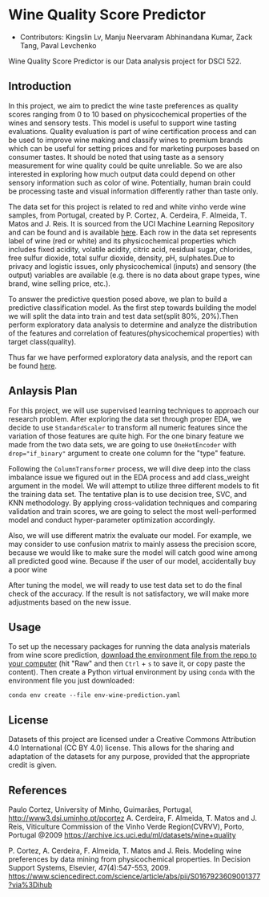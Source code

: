 # Wine Quality Score Predictor

-   Contributors: Kingslin Lv, Manju Neervaram Abhinandana Kumar, Zack Tang, Paval Levchenko

Wine Quality Score Predictor is our Data analysis project for DSCI 522.

## Introduction

  In this project, we aim to predict the wine taste preferences as quality scores ranging from 0 to 10 based on physicochemical properties of the wines and sensory tests. This model is useful to support wine tasting evaluations. Quality evaluation is part of wine certification process and can be used to improve wine making and classify wines to premium brands which can be useful for setting prices and for marketing purposes based on consumer tastes. It should be noted that using taste as a sensory measurement for wine quality could be quite unreliable. So we are also interested in exploring how much output data could depend on other sensory information such as color of wine. Potentially, human brain could be processing taste and visual information differently rather than taste only. 

  The data set for this project is related to red and white vinho verde wine samples, from Portugal, created by P. Cortez, A. Cerdeira, F. Almeida, T. Matos and J. Reis. It is sourced from the UCI Machine Learning Repository and can be found and is available [here](https://archive.ics.uci.edu/ml/datasets/wine+quality). Each row in the data set represents label of wine (red or white) and its physicochemical properties which includes fixed acidity, volatile acidity, citric acid, residual sugar, chlorides, free sulfur dioxide, total sulfur dioxide, density, pH, sulphates.Due to privacy and logistic issues, only physicochemical (inputs) and sensory (the output) variables are available (e.g. there is no data about grape types, wine brand, wine selling price, etc.).

  To answer the predictive question posed above, we plan to build a predictive classification model. As the first step towards building the model we will split the data into train and test data set(split 80%, 20%).Then perform exploratory data analysis to determine and analyze the distribution of the features and correlation of features(physicochemical properties) with target class(quality). 

  Thus far we have performed exploratory data analysis, and the report can be found [here](https://github.com/UBC-MDS/DSCI_522_Group19_Wine_Quality_Score_Predictor/blob/main/src/Wine_Score_EDA.ipynb).
  
## Anlaysis Plan

  For this project, we will use supervised learning techniques to approach our research problem. After exploring the data set through proper EDA, we decide to use `StandardScaler` to transform all numeric features since the variation of those features are quite high. For the one binary feature we made from the two data sets, we are going to use `OneHotEncoder` with `drop="if_binary"` argument to create one column for the "type" feature.
  
  Following the `ColumnTransformer` process, we will dive deep into the class imbalance issue we figured out in the EDA process and add class_weight argument in the model. We will attempt to utilize three different models to fit the training data set. The tentative plan is to use decision tree, SVC, and KNN methodology. By applying cross-validation techniques and comparing validation and train scores, we are going to select the most well-performed model and conduct hyper-parameter optimization accordingly. 
  
  Also, we will use different matrix the evaluate our model. For example, we may consider to use confusion matrix to mainly assess the precision score, because we would like to make sure the model will catch good wine among all predicted good wine. Because if the user of our model, accidentally buy a poor wine 
  
  After tuning the model, we will ready to use test data set to do the final check of the accuracy. If the result is not satisfactory, we will make more adjustments based on the new issue. 
  
## Usage

To set up the necessary packages for running the data analysis materials from wine score prediction,
[download the environment file from the repo to your computer](https://github.com/UBC-MDS/DSCI_522_Group19_Wine_Quality_Score_Predictor/blob/main/env-wine-prediction.yaml)
(hit "Raw" and then `Ctrl` + `s` to save it, or copy paste the content).
Then create a Python virtual environment by using `conda` with the environment file you just downloaded:

```
conda env create --file env-wine-prediction.yaml
```
  
## License

Datasets of this project are licensed under a Creative Commons Attribution 4.0 International (CC BY 4.0) license. This allows for the sharing and adaptation of the datasets for any purpose, provided that the appropriate credit is given.

## References

Paulo Cortez, University of Minho, Guimarães, Portugal, <http://www3.dsi.uminho.pt/pcortez> A. Cerdeira, F. Almeida, T. Matos and J. Reis, Viticulture Commission of the Vinho Verde Region(CVRVV), Porto, Portugal @2009 <https://archive.ics.uci.edu/ml/datasets/wine+quality>

P. Cortez, A. Cerdeira, F. Almeida, T. Matos and J. Reis. Modeling wine preferences by data mining from physicochemical properties. In Decision Support Systems, Elsevier, 47(4):547-553, 2009. https://www.sciencedirect.com/science/article/abs/pii/S0167923609001377?via%3Dihub
